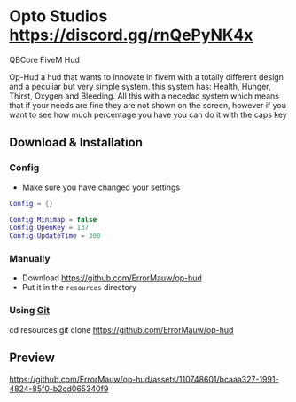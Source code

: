 # Opto Studios https://discord.gg/rnQePyNK4x
QBCore FiveM Hud

Op-Hud a hud that wants to innovate in fivem with a totally different design and a peculiar but very simple system. this system has:
Health, Hunger, Thirst, Oxygen and Bleeding.
All this with a necedad system which means that if your needs are fine they are not shown on the screen, however if you want to see how much percentage you have you can do it with the caps key

## Download & Installation
### Config
- Make sure you have changed your settings
  
```lua
Config = {}

Config.Minimap = false
Config.OpenKey = 137
Config.UpdateTime = 300

```

### Manually
- Download https://github.com/ErrorMauw/op-hud
- Put it in the `resources` directory

### Using [Git](https://git-scm.com/downloads)

cd resources
git clone https://github.com/ErrorMauw/op-hud

## Preview

https://github.com/ErrorMauw/op-hud/assets/110748601/bcaaa327-1991-4824-85f0-b2cd065340f9